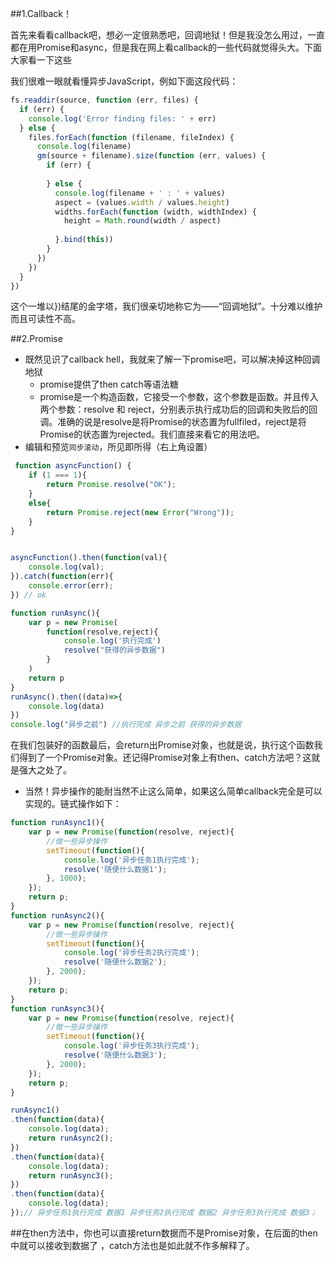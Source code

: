 ﻿

##1.Callback！

首先来看看callback吧，想必一定很熟悉吧，回调地狱！但是我没怎么用过，一直都在用Promise和async，但是我在网上看callback的一些代码就觉得头大。下面大家看一下这些

我们很难一眼就看懂异步JavaScript，例如下面这段代码：


```javascript
fs.readdir(source, function (err, files) {
  if (err) {
    console.log('Error finding files: ' + err)
  } else {
    files.forEach(function (filename, fileIndex) {
      console.log(filename)
      gm(source + filename).size(function (err, values) {
        if (err) {
    
        } else {
          console.log(filename + ' : ' + values)
          aspect = (values.width / values.height)
          widths.forEach(function (width, widthIndex) {
            height = Math.round(width / aspect)
            
          }.bind(this))
        }
      })
    })
  }
})
```
这个一堆以})结尾的金字塔，我们很亲切地称它为——“回调地狱”。十分难以维护而且可读性不高。

##2.Promise
* 既然见识了callback hell，我就来了解一下promise吧，可以解决掉这种回调地狱
    *  promise提供了then catch等语法糖
    *  promise是一个构造函数，它接受一个参数，这个参数是函数。并且传入两个参数：resolve 和 reject，分别表示执行成功后的回调和失败后的回调。准确的说是resolve是将Promise的状态置为fullfiled，reject是将Promise的状态置为rejected。我们直接来看它的用法吧。
* 编辑和预览`同步滚动`，所见即所得（右上角设置）

```javascript
 function asyncFunction() {
    if (1 === 1){
        return Promise.resolve("OK");
    }
    else{
        return Promise.reject(new Error("Wrong"));
    }
}


asyncFunction().then(function(val){
    console.log(val);
}).catch(function(err){
    console.error(err);
}) // ok

function runAsync(){
    var p = new Promise(
        function(resolve,reject){
            console.log('执行完成')
            resolve("获得的异步数据")
        }
    )
    return p
}
runAsync().then((data)=>{
    console.log(data)
})
console.log("异步之前") //执行完成 异步之前 获得的异步数据
```
在我们包装好的函数最后，会return出Promise对象，也就是说，执行这个函数我们得到了一个Promise对象。还记得Promise对象上有then、catch方法吧？这就是强大之处了。



* 当然！异步操作的能耐当然不止这么简单，如果这么简单callback完全是可以实现的。链式操作如下：

```javascript
function runAsync1(){
    var p = new Promise(function(resolve, reject){
        //做一些异步操作
        setTimeout(function(){
            console.log('异步任务1执行完成');
            resolve('随便什么数据1');
        }, 1000);
    });
    return p;            
}
function runAsync2(){
    var p = new Promise(function(resolve, reject){
        //做一些异步操作
        setTimeout(function(){
            console.log('异步任务2执行完成');
            resolve('随便什么数据2');
        }, 2000);
    });
    return p;            
}
function runAsync3(){
    var p = new Promise(function(resolve, reject){
        //做一些异步操作
        setTimeout(function(){
            console.log('异步任务3执行完成');
            resolve('随便什么数据3');
        }, 2000);
    });
    return p;            
}

runAsync1()
.then(function(data){
    console.log(data);
    return runAsync2();
})
.then(function(data){
    console.log(data);
    return runAsync3();
})
.then(function(data){
    console.log(data);
});// 异步任务1执行完成 数据1 异步任务2执行完成 数据2 异步任务3执行完成 数据3；
```

##在then方法中，你也可以直接return数据而不是Promise对象，在后面的then中就可以接收到数据了 ，catch方法也是如此就不作多解释了。

